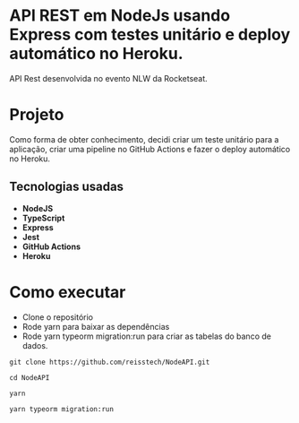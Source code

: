 # API REST em NodeJs usando Express com testes unitário e deploy automático no Heroku.

API Rest desenvolvida no evento NLW da Rocketseat.

# Projeto

Como forma de obter conhecimento, decidi criar um teste unitário para a aplicação, criar uma pipeline no GitHub Actions e fazer o deploy automático no Heroku.

## Tecnologias usadas

* **NodeJS**
* **TypeScript**
*  **Express**
*  **Jest**
*  **GitHub Actions**
* **Heroku**

# Como executar

* Clone o repositório
* Rode yarn para baixar as dependências
* Rode yarn typeorm migration:run para criar as tabelas do banco de dados.

```
git clone https://github.com/reisstech/NodeAPI.git

cd NodeAPI

yarn

yarn typeorm migration:run
```
